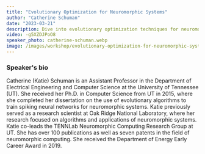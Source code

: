 ```yaml
---
title: "Evolutionary Optimization for Neuromorphic Systems"
author: "Catherine Schuman"
date: "2023-03-21"
description: Dive into evolutionary optimization techniques for neuromorphic systems with Catherine Schuman, an expert in the field. Watch the recorded workshop for valuable insights.
video: -g5XZDJPoO8
speaker_photo: catherine-schuman.webp
image: /images/workshop/evolutionary-optimization-for-neuromorphic-systems.png
---
```


### Speaker's bio

Catherine (Katie) Schuman is an Assistant Professor in the Department of Electrical Engineering and Computer Science at the University of Tennessee (UT). She received her Ph.D. in Computer Science from UT in 2015, where she completed her dissertation on the use of evolutionary algorithms to train spiking neural networks for neuromorphic systems. Katie previously served as a research scientist at Oak Ridge National Laboratory, where her research focused on algorithms and applications of neuromorphic systems.  Katie co-leads the TENNLab Neuromorphic Computing Research Group at UT.  She has over 100 publications as well as seven patents in the field of neuromorphic computing. She received the Department of Energy Early Career Award in 2019.
